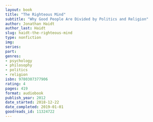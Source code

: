 ```yaml
---
layout: book
title: "The Righteous Mind"
subtitle: "Why Good People Are Divided by Politics and Religion"
author: Jonathan Haidt
author_last: Haidt
slug: haidt-the-righteous-mind
type: nonfiction
img: 
series: 
part: 
genres:
- psychology
- philosophy
- politics
- religion
isbn: 9780307377906
rating: 4
pages: 419
format: audiobook
publish_year: 2012
date_started: 2018-12-22
date_completed: 2019-01-01
goodreads_id: 11324722
---
```

